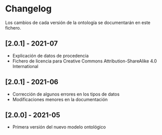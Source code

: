 # Changelog

Los cambios de cada versión de la ontología se documentarán en este fichero.


## [2.0.1] - 2021-07

- Explicación de datos de procedencia
- Fichero de licencia para Creative Commons Attribution-ShareAlike 4.0 International

## [2.0.1] - 2021-06

- Corrección de algunos errores en los tipos de datos
- Modificaciones menores en la documentación

## [2.0.0] - 2021-05

- Primera versión del nuevo modelo ontológico
